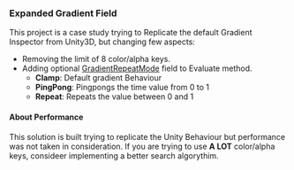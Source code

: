 ### Expanded Gradient Field 

This project is a case study  trying to Replicate the default Gradient Inspector from Unity3D, but changing few aspects:

- Removing the limit of 8 color/alpha keys.
- Adding optional [GradientRepeatMode](Scripts/GradientRepeatMode.cs) field to Evaluate method.
	- **Clamp**: Default gradient Behaviour
	- **PingPong**: Pingpongs the time value from 0 to 1
	- **Repeat**: Repeats the value between 0 and 1

#### About Performance
This solution is built trying to replicate the Unity Behaviour but performance was not taken in consideration. If you are trying to use **A LOT** color/alpha keys, consideer implementing a better search algorythim.